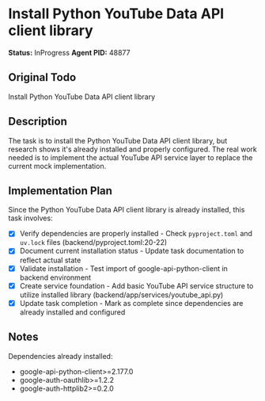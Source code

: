 # Install Python YouTube Data API client library
**Status:** InProgress
**Agent PID:** 48877

## Original Todo
Install Python YouTube Data API client library

## Description
The task is to install the Python YouTube Data API client library, but research shows it's already installed and properly configured. The real work needed is to implement the actual YouTube API service layer to replace the current mock implementation.

## Implementation Plan
Since the Python YouTube Data API client library is already installed, this task involves:
- [x] Verify dependencies are properly installed - Check `pyproject.toml` and `uv.lock` files (backend/pyproject.toml:20-22)
- [x] Document current installation status - Update task documentation to reflect actual state
- [x] Validate installation - Test import of google-api-python-client in backend environment
- [x] Create service foundation - Add basic YouTube API service structure to utilize installed library (backend/app/services/youtube_api.py)
- [x] Update task completion - Mark as complete since dependencies are already installed and configured

## Notes
Dependencies already installed:
- google-api-python-client>=2.177.0
- google-auth-oauthlib>=1.2.2
- google-auth-httplib2>=0.2.0

